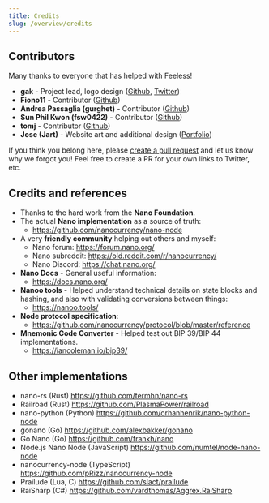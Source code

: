 ```yaml
---
title: Credits
slug: /overview/credits
---
```


## Contributors

Many thanks to everyone that has helped with Feeless!

- **gak** - Project lead, logo design ([Github](https://github.com/gak/), [Twitter](https://twitter.com/gakman))
- **Fiono11** - Contributor ([Github](https://github.com/Fiono11))
- **Andrea Passaglia (gurghet)** - Contributor ([Github](https://github.com/gurghet))
- **Sun Phil Kwon (fsw0422)** - Contributor ([Github](https://github.com/fsw0422))
- **tomj** - Contributor ([Github](https://github.com/tomj))
- **Jose (Jart)** - Website art and additional design ([Portfolio](https://jaaartdesigner.wordpress.com/))

If you think you belong here, please [create a pull request](https://github.com/feeless/docs/compare) and let us know why we forgot you!
Feel free to create a PR for your own links to Twitter, etc.

## Credits and references

- Thanks to the hard work from the **Nano Foundation**.
- The actual **Nano implementation** as a source of truth:
  - https://github.com/nanocurrency/nano-node
- A very **friendly community** helping out others and myself:
  - Nano forum: https://forum.nano.org/
  - Nano subreddit: https://old.reddit.com/r/nanocurrency/
  - Nano Discord: https://chat.nano.org/
- **Nano Docs** - General useful information:
  - https://docs.nano.org/
- **Nanoo tools** - Helped understand technical details on state blocks and hashing, and also with validating
  conversions between things:
  - https://nanoo.tools/
- **Node protocol specification**:
  - https://github.com/nanocurrency/protocol/blob/master/reference
- **Mnemonic Code Converter** - Helped test out BIP 39/BIP 44 implementations.
  - https://iancoleman.io/bip39/

## Other implementations

- nano-rs (Rust) https://github.com/termhn/nano-rs
- Railroad (Rust) https://github.com/PlasmaPower/railroad
- nano-python (Python) https://github.com/orhanhenrik/nano-python-node
- gonano (Go) https://github.com/alexbakker/gonano
- Go Nano (Go) https://github.com/frankh/nano
- Node.js Nano Node (JavaScript) https://github.com/numtel/node-nano-node
- nanocurrency-node (TypeScript) https://github.com/pRizz/nanocurrency-node
- Prailude (Lua, C) https://github.com/slact/prailude
- RaiSharp (C#) https://github.com/vardthomas/Aggrex.RaiSharp
